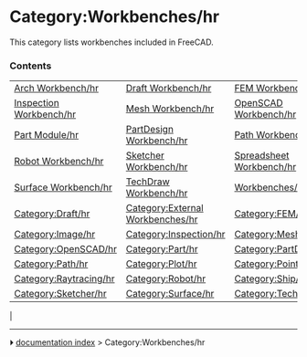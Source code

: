 # Category:Workbenches/hr
This category lists workbenches included in FreeCAD.

### Contents

|     |     |     |
| --- | --- | --- |
| [Arch Workbench/hr](Arch_Workbench/hr.md) | [Draft Workbench/hr](Draft_Workbench/hr.md) | [FEM Workbench/hr](FEM_Workbench/hr.md) |
| [Inspection Workbench/hr](Inspection_Workbench/hr.md) | [Mesh Workbench/hr](Mesh_Workbench/hr.md) | [OpenSCAD Workbench/hr](OpenSCAD_Workbench/hr.md) |
| [Part Module/hr](Part_Module/hr.md) | [PartDesign Workbench/hr](PartDesign_Workbench/hr.md) | [Path Workbench/hr](Path_Workbench/hr.md) |
| [Robot Workbench/hr](Robot_Workbench/hr.md) | [Sketcher Workbench/hr](Sketcher_Workbench/hr.md) | [Spreadsheet Workbench/hr](Spreadsheet_Workbench/hr.md) |
| [Surface Workbench/hr](Surface_Workbench/hr.md) | [TechDraw Workbench/hr](TechDraw_Workbench/hr.md) | [Workbenches/hr](Workbenches/hr.md) |
| [Category:Draft/hr](Category_Draft/hr.md) | [Category:External Workbenches/hr](Category_External_Workbenches/hr.md) | [Category:FEM/hr](Category_FEM/hr.md) |
| [Category:Image/hr](Category_Image/hr.md) | [Category:Inspection/hr](Category_Inspection/hr.md) | [Category:Mesh/hr](Category_Mesh/hr.md) |
| [Category:OpenSCAD/hr](Category_OpenSCAD/hr.md) | [Category:Part/hr](Category_Part/hr.md) | [Category:PartDesign/hr](Category_PartDesign/hr.md) |
| [Category:Path/hr](Category_Path/hr.md) | [Category:Plot/hr](Category_Plot/hr.md) | [Category:Points/hr](Category_Points/hr.md) |
| [Category:Raytracing/hr](Category_Raytracing/hr.md) | [Category:Robot/hr](Category_Robot/hr.md) | [Category:Ship/hr](Category_Ship/hr.md) |
| [Category:Sketcher/hr](Category_Sketcher/hr.md) | [Category:Surface/hr](Category_Surface/hr.md) | [Category:TechDraw/hr](Category_TechDraw/hr.md) |
|



---
⏵ [documentation index](../README.md) > Category:Workbenches/hr
